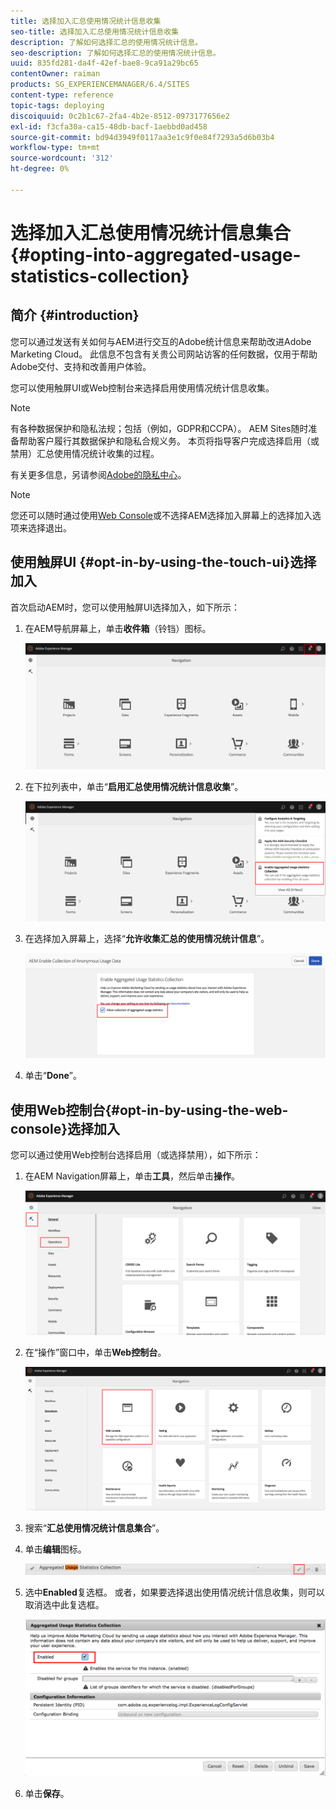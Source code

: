 ```yaml
---
title: 选择加入汇总使用情况统计信息收集
seo-title: 选择加入汇总使用情况统计信息收集
description: 了解如何选择汇总的使用情况统计信息。
seo-description: 了解如何选择汇总的使用情况统计信息。
uuid: 835fd281-da4f-42ef-bae8-9ca91a29bc65
contentOwner: raiman
products: SG_EXPERIENCEMANAGER/6.4/SITES
content-type: reference
topic-tags: deploying
discoiquuid: 0c2b1c67-2fa4-4b2e-8512-0973177656e2
exl-id: f3cfa30a-ca15-48db-bacf-1aebbd0ad458
source-git-commit: bd94d3949f0117aa3e1c9f0e84f7293a5d6b03b4
workflow-type: tm+mt
source-wordcount: '312'
ht-degree: 0%

---
```


# 选择加入汇总使用情况统计信息集合{#opting-into-aggregated-usage-statistics-collection}

## 简介 {#introduction}

您可以通过发送有关如何与AEM进行交互的Adobe统计信息来帮助改进Adobe Marketing Cloud。 此信息不包含有关贵公司网站访客的任何数据，仅用于帮助Adobe交付、支持和改善用户体验。

您可以使用触屏UI或Web控制台来选择启用使用情况统计信息收集。

>[!NOTE]
>
>有各种数据保护和隐私法规；包括（例如，GDPR和CCPA）。 AEM Sites随时准备帮助客户履行其数据保护和隐私合规义务。 本页将指导客户完成选择启用（或禁用）汇总使用情况统计收集的过程。
>
>有关更多信息，另请参阅[Adobe的隐私中心](https://www.adobe.com/privacy.html)。

>[!NOTE]
>
>您还可以随时通过使用[Web Console](/help/sites-deploying/opt-in-aggregated-usage-statistics.md#opt-in-by-using-the-web-console)或不选择AEM选择加入屏幕上的选择加入选项来选择退出。

## 使用触屏UI {#opt-in-by-using-the-touch-ui}选择加入

首次启动AEM时，您可以使用触屏UI选择加入，如下所示：

1. 在AEM导航屏幕上，单击&#x200B;**收件箱**（铃铛）图标。

   ![usage_statisticsnavigationscreen](assets/usage_statisticsnavigationscreen.png)

1. 在下拉列表中，单击“**启用汇总使用情况统计信息收集**”。

   ![usage_statisticsnavigationscreen2](assets/usage_statisticsnavigationscreen2.png)

1. 在选择加入屏幕上，选择“**允许收集汇总的使用情况统计信息**”。

   ![usage_statisticsopt_inscreen](assets/usage_statisticsopt-inscreen.png)

1. 单击“**Done**”。

## 使用Web控制台{#opt-in-by-using-the-web-console}选择加入

您可以通过使用Web控制台选择启用（或选择禁用），如下所示：

1. 在AEM Navigation屏幕上，单击&#x200B;**工具**，然后单击&#x200B;**操作**。

   ![usage_statisticsopshashboard](assets/usage_statisticsopsdashboard.png)

1. 在“操作”窗口中，单击&#x200B;**Web控制台**。

   ![usage_statisticswebconsole](assets/usage_statisticswebconsole.png)

1. 搜索“**汇总使用情况统计信息集合**”。
1. 单击&#x200B;**编辑**&#x200B;图标。

   ![usage_statisticscollectionedit](assets/usage_statisticscollectionedit.png)

1. 选中&#x200B;**Enabled**&#x200B;复选框。 或者，如果要选择退出使用情况统计信息收集，则可以取消选中此复选框。

   ![usage_statisticsselect](assets/usage_statisticsselect.png)

1. 单击&#x200B;**保存**。
